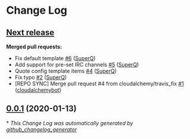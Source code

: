 # Change Log

## [**Next release**](https://galaxy.ansible.com/cloudalchemy/alertmanager-irc-relay)

**Merged pull requests:**

- Fix default template [\#6](https://github.com/cloudalchemy/ansible-alertmanager-irc-relay/pull/6) ([SuperQ](https://github.com/SuperQ))
- Add support for pre-set IRC channels [\#5](https://github.com/cloudalchemy/ansible-alertmanager-irc-relay/pull/5) ([SuperQ](https://github.com/SuperQ))
- Quote config template items [\#4](https://github.com/cloudalchemy/ansible-alertmanager-irc-relay/pull/4) ([SuperQ](https://github.com/SuperQ))
- Fix typo [\#2](https://github.com/cloudalchemy/ansible-alertmanager-irc-relay/pull/2) ([SuperQ](https://github.com/SuperQ))
- \[REPO SYNC\] Merge pull request \#4 from cloudalchemy/travis\_fix [\#1](https://github.com/cloudalchemy/ansible-alertmanager-irc-relay/pull/1) ([cloudalchemybot](https://github.com/cloudalchemybot))

## [0.0.1](https://galaxy.ansible.com/cloudalchemy/alertmanager-irc-relay) (2020-01-13)


\* *This Change Log was automatically generated by [github_changelog_generator](https://github.com/skywinder/Github-Changelog-Generator)*